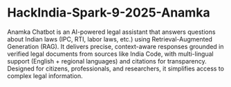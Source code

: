 # HackIndia-Spark-9-2025-Anamka
Anamka Chatbot is an AI-powered legal assistant that answers questions about Indian laws (IPC, RTI, labor laws, etc.) using Retrieval-Augmented Generation (RAG). It delivers precise, context-aware responses grounded in verified legal documents from sources like India Code, with multi-lingual support (English + regional languages) and citations for transparency. Designed for citizens, professionals, and researchers, it simplifies access to complex legal information.



